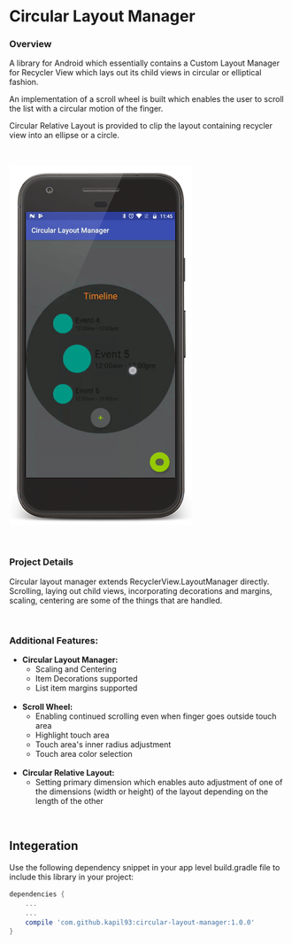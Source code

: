 # Circular Layout Manager

### Overview
A library for Android which essentially contains a Custom Layout Manager for Recycler View which lays out its child views in circular or elliptical fashion.

An implementation of a scroll wheel is built which enables the user to scroll the list with a circular motion of the finger.

Circular Relative Layout is provided to clip the layout containing recycler view into an ellipse or a circle.

<br>

![Animation](app/src/main/assets/clm.gif)

<br>

### Project Details
Circular layout manager extends RecyclerView.LayoutManager directly. Scrolling, laying out child views, incorporating decorations and margins, scaling, centering are some of the things that are handled.

<br>

### Additional Features:
* **Circular Layout Manager:**
	* Scaling and Centering
	* Item Decorations supported
	* List item margins supported
<br><br>
* **Scroll Wheel:**
	* Enabling continued scrolling even when finger goes outside touch area
	* Highlight touch area
	* Touch area's inner radius adjustment
	* Touch area color selection
<br><br>
* **Circular Relative Layout:**
	* Setting primary dimension which enables auto adjustment of one of the dimensions (width or height) of the layout depending on the length of the other

<br>

## Integeration

Use the following dependency snippet in your app level build.gradle file to include this library in your project:

```groovy
dependencies {
    ...
    ...
    compile 'com.github.kapil93:circular-layout-manager:1.0.0'
}
```
